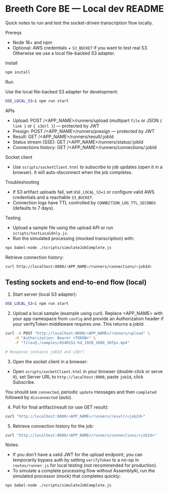 # Breeth Core BE — Local dev README

Quick notes to run and test the socket-driven transcription flow locally.

Prereqs
- Node 18+ and npm
- Optional: AWS credentials + `S3_BUCKET` if you want to test real S3. Otherwise we use a local file-backed S3 adapter.

Install

```bash
npm install
```

Run

Use the local file-backed S3 adapter for development:

```bash
USE_LOCAL_S3=1 npm run start
```

APIs
- Upload: POST /<APP_NAME>/runners/upload (multipart `file` or JSON `{ link }` or `{ s3Url }`) — protected by JWT
- Presign: POST /<APP_NAME>/runners/presign — protected by JWT
- Result: GET /<APP_NAME>/runners/result/:jobId
- Status stream (SSE): GET /<APP_NAME>/runners/status/:jobId
- Connections history: GET /<APP_NAME>/runners/connections/:jobId

Socket client
- Use `scripts/socketClient.html` to subscribe to job updates (open it in a browser). It will auto-disconnect when the job completes.

Troubleshooting
- If S3 artifact uploads fail, set `USE_LOCAL_S3=1` or configure valid AWS credentials and a reachable `S3_BUCKET`.
- Connection logs have TTL controlled by `CONNECTION_LOG_TTL_SECONDS` (defaults to 7 days).

Testing
- Upload a sample file using the upload API or run `scripts/testLocalOnly.js`.
- Run the simulated processing (mocked transcription) with:

```bash
npx babel-node ./scripts/simulateJobComplete.js
```

Retrieve connection history:

```bash
curl http://localhost:8000/<APP_NAME>/runners/connections/<jobId>
```

Testing sockets and end-to-end flow (local)
-----------------------------------------

1) Start server (local S3 adapter):

```bash
USE_LOCAL_S3=1 npm run start
```

2) Upload a local sample (example using curl). Replace <APP_NAME> with your app namespace from `config` and provide an Authorization header if your verifyToken middleware requires one. This returns a jobId.

```bash
curl -X POST "http://localhost:8000/<APP_NAME>/runners/upload" \
	-H "Authorization: Bearer <TOKEN>" \
	-F "file=@./samples/4540151-hd_1920_1080_30fps.mp4"

# Response contains jobId and s3Url
```

3) Open the socket client in a browser:

- Open `scripts/socketClient.html` in your browser (double-click or serve it), set Server URL to `http://localhost:8000`, paste `jobId`, click Subscribe.

You should see `connected`, periodic `update` messages and then `completed` followed by `disconnected` (auto).

4) Poll for final artifact/result (or use GET result):

```bash
curl "http://localhost:8000/<APP_NAME>/runners/result/<jobId>"
```

5) Retrieve connection history for the job:

```bash
curl "http://localhost:8000/<APP_NAME>/runners/connections/<jobId>"
```

Notes:
- If you don't have a valid JWT for the upload endpoint, you can temporarily bypass auth by setting `verifyToken` to a no-op in `routes/runner.js` for local testing (not recommended for production).
- To simulate a complete processing flow without AssemblyAI, run the simulated processor (mock) that completes quickly:

```bash
npx babel-node ./scripts/simulateJobComplete.js
```

